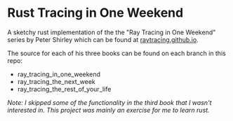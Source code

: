 # Rust Tracing in One Weekend

A sketchy rust implementation of the the "Ray Tracing in One Weekend" series by Peter Shirley which can be found at [raytracing.github.io](https://raytracing.github.io/).

The source for each of his three books can be found on each branch in this repo:

- ray_tracing_in_one_weekend
- ray_tracing_the_next_week
- ray_tracing_the_rest_of_your_life

_Note: I skipped some of the functionality in the third book that I wasn't interested in. This project was mainly an exercise for me to learn rust._

